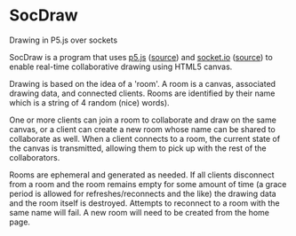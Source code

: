 # SocDraw
Drawing in P5.js over sockets 

SocDraw is a program that uses [p5.js](http://p5js.org) ([source](https://github.com/processing/p5.js)) 
and [socket.io](http://socket.io) ([source](https://github.com/socketio/socket.io)) to enable 
real-time collaborative drawing using HTML5 canvas. 

Drawing is based on the idea of a 'room'. A room is a canvas, associated drawing data, and connected clients.
Rooms are identified by their name which is a string of 4 random (nice) words).

One or more clients can join a room to collaborate and draw on the same canvas, or a client 
can create a new room whose name can be shared to collaborate as well. When a client connects to a 
room, the current state of the canvas is transmitted, allowing them to pick up with the rest of the 
collaborators.

Rooms are ephemeral and generated as needed. If all clients disconnect from a room and the room remains
empty for some amount of time (a grace period
is allowed for refreshes/reconnects and the like) the drawing data and the room itself is destroyed. 
Attempts to reconnect to a room with the same name will fail. A new room will need to be created from the home page. 
